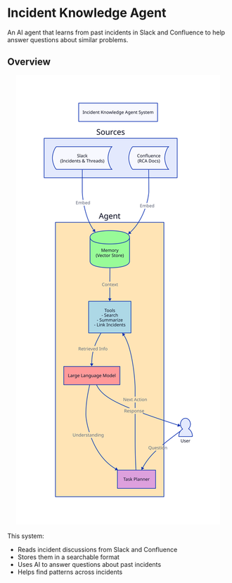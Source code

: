 # Incident Knowledge Agent

An AI agent that learns from past incidents in Slack and Confluence to help answer questions about similar problems.

## Overview

<div align="center">
  <img src="src/agent_system.svg" alt="Incident Knowledge Agent System Architecture">
</div>

This system:

- Reads incident discussions from Slack and Confluence
- Stores them in a searchable format
- Uses AI to answer questions about past incidents
- Helps find patterns across incidents

